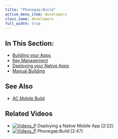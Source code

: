 ```yaml
---
title: "Phonegap:Build"
active_menu_item: developers
class_name: developers
full_width: true
---
```



## In This Section:

 - [Building your Apps](/developers/documentation/ac-mobile-build-phonegap/cordova/phonegapbuild/building-the-native-apps)
 - [Key Management](/developers/documentation/ac-mobile-build-phonegap/cordova/phonegapbuild/key-management)
 - [Deploying your Native Apps](/developers/documentation/ac-mobile-build-phonegap/cordova/phonegapbuild/deploying-your-native-apps)
 - [Manual Building](/developers/documentation/ac-mobile-build-phonegap/cordova/phonegapbuild/manual-building)

## See Also

 - [AC Mobile Build](/developers/documentation/ac-mobile-build-phonegap/cordova/ac-mobile-build/)

## Related Videos

 - [![Videos\_P](/img/docs/videos_p.png)](http://www.youtube.com/v/M9hLcnKOj04?autoplay=1&hd=1&fs=1&showsearch=0&rel=0&) Deploying a Native Mobile App [2:22]
 - [![Videos\_P](/img/docs/videos_p.png)](http://www.youtube.com/v/WpVMlSerJ-Q?autoplay=1&hd=1&fs=1&showsearch=0&rel=0&) Phonegap:Build [2:47]
